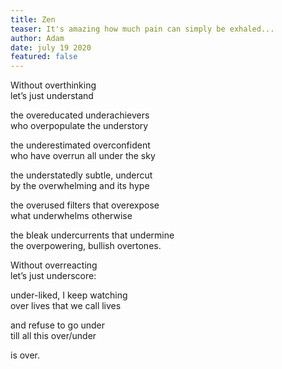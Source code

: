 ```yaml
---
title: Zen
teaser: It's amazing how much pain can simply be exhaled...
author: Adam
date: july 19 2020
featured: false
---
```


Without overthinking  
let’s just understand

the overeducated underachievers  
who overpopulate the understory

the underestimated overconfident  
who have overrun all under the sky

the understatedly subtle, undercut  
by the overwhelming and its hype

the overused filters that overexpose  
what underwhelms otherwise

the bleak undercurrents that undermine  
the overpowering, bullish overtones.

Without overreacting  
let’s just underscore:

under-liked, I keep watching  
over lives that we call lives

and refuse to go under  
till all this over/under

is over.
